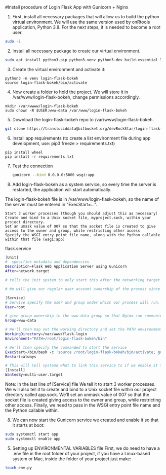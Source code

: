 #Install procedure of Login Flask App with Gunicorn + Nginx

1. First, install all necessary packages that will allow us to build the python virtual environment. We will use the same version used by onRtools application, Python 3.8. For the next steps, it is needed to become a root user.

```bash
sudo -i
```

2. Install all necessary package to create our virtual environment.
```bash
sudo apt install python3-pip python3-venv python3-dev build-essential libssl-dev libffi-dev python3-setuptools
```

3. Create the virtual environment and activate it:
```python3
python3 -m venv login-flask-bokeh
source login-flask-bokeh/bin/activate
```

4. Now create a folder to hold the project. We will store it in /var/www/login-flask-bokeh, change permissions accordingly.

```
mkdir /var/wwww/login-flask-bokeh
sudo chown -R $USER:www-data /var/www/login-flask-bokeh
```

5. Download the login-flask-bokeh repo to /var/www/login-flask-bokeh.

```bash
git clone https://transluciddata@bitbucket.org/devRockStar/login-flask-bokeh.git
```

6. Install app requirements (to create a list environment file during app development, use: pip3 freeze > requirements.txt)

```
pip install wheel
pip install -r requirements.txt
```

7. Test the connection 
   ```bash
   gunicorn --bind 0.0.0.0:5000 wsgi:app
   ```

9. Add login-flask-bokeh as a system service, so every time the server is restarted, the application will start automatically.

The login-flask-bokeh file is in /var/www/login-flask-bokeh, so the name of the server must be entered in "ExecStart=...".


    Start 3 worker processes (though you should adjust this as necessary)
    Create and bind to a Unix socket file, myproject.sock, within your project directory.
    Set an umask value of 007 so that the socket file is created to give access to the owner and group, while restricting other access
    Specify the WSGI entry point file name, along with the Python callable within that file (wsgi:app)


flask.service
```bash
[Unit]
#  specifies metadata and dependencies
Description=Flask Web Application Server using Gunicorn
After=network.target

# tells the init system to only start this after the networking target has been reached

# We will give our regular user account ownership of the process since it owns all of the relevant files

[Service]
# Service specify the user and group under which our process will run.
User=root

# give group ownership to the www-data group so that Nginx can communicate easily with the Gunicorn processes.
Group=www-data

# We'll then map out the working directory and set the PATH environmental variable so that the init system knows where our the executables for the process are located (within our virtual environment).
WorkingDirectory=/var/www/flask-login
Environment="PATH=/root/login-flask-bokeh/bin"

# We'll then specify the commanded to start the service
ExecStart=/bin/bash -c 'source /root/login-flask-bokeh/bin/activate; gunicorn --workers 3 --bind unix:/var/www/login-flask-bokeh/app.sock wsgi:app'
Restart=always

# This will tell systemd what to link this service to if we enable it to start at boot. We want this service to start when the regular multi-user system is up and running:
[Install]
WantedBy=multi-user.target
```

Note: In the last line of [Service] file We tell it to start 3 worker processes. We will also tell it to create and bind to a Unix socket file within our project directory called app.sock. We’ll set an unmask value of 007 so that the socket file is created giving access to the owner and group, while restricting other access. Finally, we need to pass in the WSGI entry point file name and the Python callable within.

8. We can now start the Gunicorn service we created and enable it so that it starts at boot:

```bash
sudo systemctl start app
sudo systemctl enable app
```

5. Setting up ENVIRONMENTAL VARIABLES file
First, we do need to have a .env file in the root folder of your project, if you have a Linux-based system or Mac, inside the folder of your project just make:
```bash
touch env.py
```
